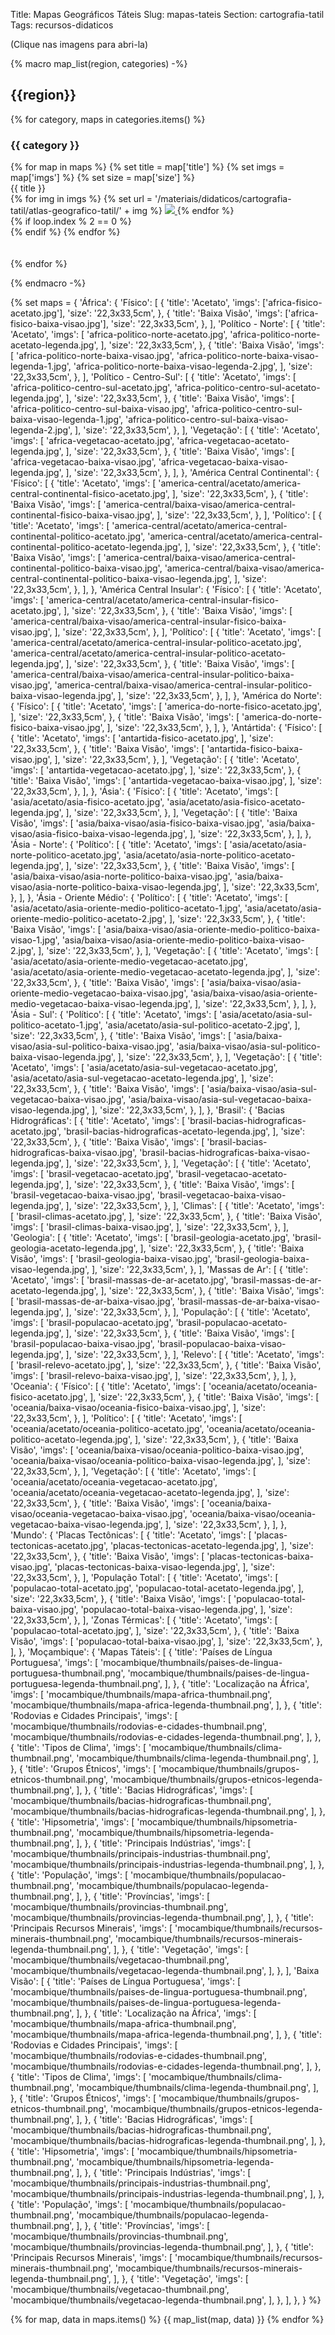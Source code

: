 Title: Mapas Geográficos Táteis
Slug: mapas-tateis
Section: cartografia-tatil
Tags: recursos-didaticos

(Clique nas imagens para abri-la)

{%
    macro map_list(region, categories)
-%}
## {{region}}

{% for category, maps in categories.items() %}

### {{ category }}

<div class="row justify-content-md-center">
{% for map in maps %}
    {% set title = map['title'] %}
    {% set imgs = map['imgs'] %}
    {% set size = map['size'] %}

<div class="col text-center">
    <div class="text-center">{{ title }}</div>
    {% for img in imgs %}
    {% set url = '/materiais/didaticos/cartografia-tatil/atlas-geografico-tatil/' + img %}
    <a href="{static}{{ url }}">
    <img src="{static}{{url}}" style="max-width: 50%; object-fit: cover"/>
    </a>
    {% endfor %}
</div>
{% if loop.index % 2 == 0 %}
<div class="w-100">
</div>
{% endif %}
    {% endfor %}
</div>
<br>
<br>
{% endfor %}

{%
    endmacro
-%}

{%
    set maps = {
        'África': {
            'Físico': [
                {
                    'title': 'Acetato',
                    'imgs': ['africa-fisico-acetato.jpg'],
                    'size': '22,3x33,5cm',
                },
                {
                    'title': 'Baixa Visão',
                    'imgs': ['africa-fisico-baixa-visao.jpg'],
                    'size': '22,3x33,5cm',
                },
            ],
            'Político - Norte': [
                {
                    'title': 'Acetato',
                    'imgs': [
                        'africa-politico-norte-acetato.jpg',
                        'africa-politico-norte-acetato-legenda.jpg',
                    ],
                    'size': '22,3x33,5cm',
                },
                {
                    'title': 'Baixa Visão',
                    'imgs': [
                        'africa-politico-norte-baixa-visao.jpg',
                        'africa-politico-norte-baixa-visao-legenda-1.jpg',
                        'africa-politico-norte-baixa-visao-legenda-2.jpg',
                    ],
                    'size': '22,3x33,5cm',
                },
            ],
            'Político - Centro-Sul': [
                {
                    'title': 'Acetato',
                    'imgs': [
                        'africa-politico-centro-sul-acetato.jpg',
                        'africa-politico-centro-sul-acetato-legenda.jpg',
                    ],
                    'size': '22,3x33,5cm',
                },
                {
                    'title': 'Baixa Visão',
                    'imgs': [
                        'africa-politico-centro-sul-baixa-visao.jpg',
                        'africa-politico-centro-sul-baixa-visao-legenda-1.jpg',
                        'africa-politico-centro-sul-baixa-visao-legenda-2.jpg',
                    ],
                    'size': '22,3x33,5cm',
                },
            ],
            'Vegetação': [
                {
                    'title': 'Acetato',
                    'imgs': [
                        'africa-vegetacao-acetato.jpg',
                        'africa-vegetacao-acetato-legenda.jpg',
                    ],
                    'size': '22,3x33,5cm',
                },
                {
                    'title': 'Baixa Visão',
                    'imgs': [
                        'africa-vegetacao-baixa-visao.jpg',
                        'africa-vegetacao-baixa-visao-legenda.jpg',
                    ],
                    'size': '22,3x33,5cm',
                },
            ],
        },
        'América Central Continental': {
            'Físico': [
                {
                    'title': 'Acetato',
                    'imgs': [
                        'america-central/acetato/america-central-continental-fisico-acetato.jpg',
                    ],
                    'size': '22,3x33,5cm',
                },
                {
                    'title': 'Baixa Visão',
                    'imgs': [
                        'america-central/baixa-visao/america-central-continental-fisico-baixa-visao.jpg',
                    ],
                    'size': '22,3x33,5cm',
                },
            ],
            'Político': [
                {
                    'title': 'Acetato',
                    'imgs': [
                        'america-central/acetato/america-central-continental-politico-acetato.jpg',
                        'america-central/acetato/america-central-continental-politico-acetato-legenda.jpg',
                    ],
                    'size': '22,3x33,5cm',
                },
                {
                    'title': 'Baixa Visão',
                    'imgs': [
                        'america-central/baixa-visao/america-central-continental-politico-baixa-visao.jpg',
                        'america-central/baixa-visao/america-central-continental-politico-baixa-visao-legenda.jpg',
                    ],
                    'size': '22,3x33,5cm',
                },
            ],
        },
        'América Central Insular': {
            'Físico': [
                {
                    'title': 'Acetato',
                    'imgs': [
                        'america-central/acetato/america-central-insular-fisico-acetato.jpg',
                    ],
                    'size': '22,3x33,5cm',
                },
                {
                    'title': 'Baixa Visão',
                    'imgs': [
                        'america-central/baixa-visao/america-central-insular-fisico-baixa-visao.jpg',
                    ],
                    'size': '22,3x33,5cm',
                },
            ],
            'Político': [
                {
                    'title': 'Acetato',
                    'imgs': [
                        'america-central/acetato/america-central-insular-politico-acetato.jpg',
                        'america-central/acetato/america-central-insular-politico-acetato-legenda.jpg',
                    ],
                    'size': '22,3x33,5cm',
                },
                {
                    'title': 'Baixa Visão',
                    'imgs': [
                        'america-central/baixa-visao/america-central-insular-politico-baixa-visao.jpg',
                        'america-central/baixa-visao/america-central-insular-politico-baixa-visao-legenda.jpg',
                    ],
                    'size': '22,3x33,5cm',
                },
            ],
        },
        'América do Norte': {
            'Físico': [
                {
                    'title': 'Acetato',
                    'imgs': [
                        'america-do-norte-fisico-acetato.jpg',
                    ],
                    'size': '22,3x33,5cm',
                },
                {
                    'title': 'Baixa Visão',
                    'imgs': [
                        'america-do-norte-fisico-baixa-visao.jpg',
                    ],
                    'size': '22,3x33,5cm',
                },
            ],
        },
        'Antártida': {
            'Físico': [
                {
                    'title': 'Acetato',
                    'imgs': [
                        'antartida-fisico-acetato.jpg',
                    ],
                    'size': '22,3x33,5cm',
                },
                {
                    'title': 'Baixa Visão',
                    'imgs': [
                        'antartida-fisico-baixa-visao.jpg',
                    ],
                    'size': '22,3x33,5cm',
                },
            ],
            'Vegetação': [
                {
                    'title': 'Acetato',
                    'imgs': [
                        'antartida-vegetacao-acetato.jpg',
                    ],
                    'size': '22,3x33,5cm',
                },
                {
                    'title': 'Baixa Visão',
                    'imgs': [
                        'antartida-vegetacao-baixa-visao.jpg',
                    ],
                    'size': '22,3x33,5cm',
                },
            ],
        },
        'Ásia': {
            'Físico': [
                {
                    'title': 'Acetato',
                    'imgs': [
                        'asia/acetato/asia-fisico-acetato.jpg',
                        'asia/acetato/asia-fisico-acetato-legenda.jpg',
                    ],
                    'size': '22,3x33,5cm',
                },
            ],
            'Vegetação': [
                {
                    'title': 'Baixa Visão',
                    'imgs': [
                        'asia/baixa-visao/asia-fisico-baixa-visao.jpg',
                        'asia/baixa-visao/asia-fisico-baixa-visao-legenda.jpg',
                    ],
                    'size': '22,3x33,5cm',
                },
            ],
        },
        'Ásia - Norte': {
            'Político': [
                {
                    'title': 'Acetato',
                    'imgs': [
                        'asia/acetato/asia-norte-politico-acetato.jpg',
                        'asia/acetato/asia-norte-politico-acetato-legenda.jpg',
                    ],
                    'size': '22,3x33,5cm',
                },
                {
                    'title': 'Baixa Visão',
                    'imgs': [
                        'asia/baixa-visao/asia-norte-politico-baixa-visao.jpg',
                        'asia/baixa-visao/asia-norte-politico-baixa-visao-legenda.jpg',
                    ],
                    'size': '22,3x33,5cm',
                },
            ],
        },
        'Ásia - Oriente Médio': {
            'Político': [
                {
                    'title': 'Acetato',
                    'imgs': [
                        'asia/acetato/asia-oriente-medio-politico-acetato-1.jpg',
                        'asia/acetato/asia-oriente-medio-politico-acetato-2.jpg',
                    ],
                    'size': '22,3x33,5cm',
                },
                {
                    'title': 'Baixa Visão',
                    'imgs': [
                        'asia/baixa-visao/asia-oriente-medio-politico-baixa-visao-1.jpg',
                        'asia/baixa-visao/asia-oriente-medio-politico-baixa-visao-2.jpg',
                    ],
                    'size': '22,3x33,5cm',
                },
            ],
            'Vegetação': [
                {
                    'title': 'Acetato',
                    'imgs': [
                        'asia/acetato/asia-oriente-medio-vegetacao-acetato.jpg',
                        'asia/acetato/asia-oriente-medio-vegetacao-acetato-legenda.jpg',
                    ],
                    'size': '22,3x33,5cm',
                },
                {
                    'title': 'Baixa Visão',
                    'imgs': [
                        'asia/baixa-visao/asia-oriente-medio-vegetacao-baixa-visao.jpg',
                        'asia/baixa-visao/asia-oriente-medio-vegetacao-baixa-visao-legenda.jpg',
                    ],
                    'size': '22,3x33,5cm',
                },
            ],
        },
        'Ásia - Sul': {
            'Político': [
                {
                    'title': 'Acetato',
                    'imgs': [
                        'asia/acetato/asia-sul-politico-acetato-1.jpg',
                        'asia/acetato/asia-sul-politico-acetato-2.jpg',
                    ],
                    'size': '22,3x33,5cm',
                },
                {
                    'title': 'Baixa Visão',
                    'imgs': [
                        'asia/baixa-visao/asia-sul-politico-baixa-visao.jpg',
                        'asia/baixa-visao/asia-sul-politico-baixa-visao-legenda.jpg',
                    ],
                    'size': '22,3x33,5cm',
                },
            ],
            'Vegetação': [
                {
                    'title': 'Acetato',
                    'imgs': [
                        'asia/acetato/asia-sul-vegetacao-acetato.jpg',
                        'asia/acetato/asia-sul-vegetacao-acetato-legenda.jpg',
                    ],
                    'size': '22,3x33,5cm',
                },
                {
                    'title': 'Baixa Visão',
                    'imgs': [
                        'asia/baixa-visao/asia-sul-vegetacao-baixa-visao.jpg',
                        'asia/baixa-visao/asia-sul-vegetacao-baixa-visao-legenda.jpg',
                    ],
                    'size': '22,3x33,5cm',
                },
            ],
        },
        'Brasil': {
            'Bacias Hidrográficas': [
                {
                    'title': 'Acetato',
                    'imgs': [
                        'brasil-bacias-hidrograficas-acetato.jpg',
                        'brasil-bacias-hidrograficas-acetato-legenda.jpg',
                    ],
                    'size': '22,3x33,5cm',
                },
                {
                    'title': 'Baixa Visão',
                    'imgs': [
                        'brasil-bacias-hidrograficas-baixa-visao.jpg',
                        'brasil-bacias-hidrograficas-baixa-visao-legenda.jpg',
                    ],
                    'size': '22,3x33,5cm',
                },
            ],
            'Vegetação': [
                {
                    'title': 'Acetato',
                    'imgs': [
                        'brasil-vegetacao-acetato.jpg',
                        'brasil-vegetacao-acetato-legenda.jpg',
                    ],
                    'size': '22,3x33,5cm',
                },
                {
                    'title': 'Baixa Visão',
                    'imgs': [
                        'brasil-vegetacao-baixa-visao.jpg',
                        'brasil-vegetacao-baixa-visao-legenda.jpg',
                    ],
                    'size': '22,3x33,5cm',
                },
            ],
            'Climas': [
                {
                    'title': 'Acetato',
                    'imgs': [
                        'brasil-climas-acetato.jpg',
                    ],
                    'size': '22,3x33,5cm',
                },
                {
                    'title': 'Baixa Visão',
                    'imgs': [
                        'brasil-climas-baixa-visao.jpg',
                    ],
                    'size': '22,3x33,5cm',
                },
            ],
            'Geologia': [
                {
                    'title': 'Acetato',
                    'imgs': [
                        'brasil-geologia-acetato.jpg',
                        'brasil-geologia-acetato-legenda.jpg',
                    ],
                    'size': '22,3x33,5cm',
                },
                {
                    'title': 'Baixa Visão',
                    'imgs': [
                        'brasil-geologia-baixa-visao.jpg',
                        'brasil-geologia-baixa-visao-legenda.jpg',
                    ],
                    'size': '22,3x33,5cm',
                },
            ],
            'Massas de Ar': [
                {
                    'title': 'Acetato',
                    'imgs': [
                        'brasil-massas-de-ar-acetato.jpg',
                        'brasil-massas-de-ar-acetato-legenda.jpg',
                    ],
                    'size': '22,3x33,5cm',
                },
                {
                    'title': 'Baixa Visão',
                    'imgs': [
                        'brasil-massas-de-ar-baixa-visao.jpg',
                        'brasil-massas-de-ar-baixa-visao-legenda.jpg',
                    ],
                    'size': '22,3x33,5cm',
                },
            ],
            'População': [
                {
                    'title': 'Acetato',
                    'imgs': [
                        'brasil-populacao-acetato.jpg',
                        'brasil-populacao-acetato-legenda.jpg',
                    ],
                    'size': '22,3x33,5cm',
                },
                {
                    'title': 'Baixa Visão',
                    'imgs': [
                        'brasil-populacao-baixa-visao.jpg',
                        'brasil-populacao-baixa-visao-legenda.jpg',
                    ],
                    'size': '22,3x33,5cm',
                },
            ],
            'Relevo': [
                {
                    'title': 'Acetato',
                    'imgs': [
                        'brasil-relevo-acetato.jpg',
                    ],
                    'size': '22,3x33,5cm',
                },
                {
                    'title': 'Baixa Visão',
                    'imgs': [
                        'brasil-relevo-baixa-visao.jpg',
                    ],
                    'size': '22,3x33,5cm',
                },
            ],
        },
        'Oceania': {
            'Físico': [
                {
                    'title': 'Acetato',
                    'imgs': [
                        'oceania/acetato/oceania-fisico-acetato.jpg',
                    ],
                    'size': '22,3x33,5cm',
                },
                {
                    'title': 'Baixa Visão',
                    'imgs': [
                        'oceania/baixa-visao/oceania-fisico-baixa-visao.jpg',
                    ],
                    'size': '22,3x33,5cm',
                },
            ],
            'Político': [
                {
                    'title': 'Acetato',
                    'imgs': [
                        'oceania/acetato/oceania-politico-acetato.jpg',
                        'oceania/acetato/oceania-politico-acetato-legenda.jpg',
                    ],
                    'size': '22,3x33,5cm',
                },
                {
                    'title': 'Baixa Visão',
                    'imgs': [
                        'oceania/baixa-visao/oceania-politico-baixa-visao.jpg',
                        'oceania/baixa-visao/oceania-politico-baixa-visao-legenda.jpg',
                    ],
                    'size': '22,3x33,5cm',
                },
            ],
            'Vegetação': [
                {
                    'title': 'Acetato',
                    'imgs': [
                        'oceania/acetato/oceania-vegetacao-acetato.jpg',
                        'oceania/acetato/oceania-vegetacao-acetato-legenda.jpg',
                    ],
                    'size': '22,3x33,5cm',
                },
                {
                    'title': 'Baixa Visão',
                    'imgs': [
                        'oceania/baixa-visao/oceania-vegetacao-baixa-visao.jpg',
                        'oceania/baixa-visao/oceania-vegetacao-baixa-visao-legenda.jpg',
                    ],
                    'size': '22,3x33,5cm',
                },
            ],
        },
        'Mundo': {
            'Placas Tectônicas': [
                {
                    'title': 'Acetato',
                    'imgs': [
                        'placas-tectonicas-acetato.jpg',
                        'placas-tectonicas-acetato-legenda.jpg',
                    ],
                    'size': '22,3x33,5cm',
                },
                {
                    'title': 'Baixa Visão',
                    'imgs': [
                        'placas-tectonicas-baixa-visao.jpg',
                        'placas-tectonicas-baixa-visao-legenda.jpg',
                    ],
                    'size': '22,3x33,5cm',
                },
            ],
            'População Total': [
                {
                    'title': 'Acetato',
                    'imgs': [
                        'populacao-total-acetato.jpg',
                        'populacao-total-acetato-legenda.jpg',
                    ],
                    'size': '22,3x33,5cm',
                },
                {
                    'title': 'Baixa Visão',
                    'imgs': [
                        'populacao-total-baixa-visao.jpg',
                        'populacao-total-baixa-visao-legenda.jpg',
                    ],
                    'size': '22,3x33,5cm',
                },
            ],
            'Zonas Térmicas': [
                {
                    'title': 'Acetato',
                    'imgs': [
                        'populacao-total-acetato.jpg',
                    ],
                    'size': '22,3x33,5cm',
                },
                {
                    'title': 'Baixa Visão',
                    'imgs': [
                        'populacao-total-baixa-visao.jpg',
                    ],
                    'size': '22,3x33,5cm',
                },
            ],
        },
        'Moçambique': {
            'Mapas Táteis': [
                {
                    'title': 'Países de Língua Portuguesa',
                    'imgs': [
                        'mocambique/thumbnails/paises-de-lingua-portuguesa-thumbnail.png',
                        'mocambique/thumbnails/paises-de-lingua-portuguesa-legenda-thumbnail.png',
                    ],
                },
                {
                    'title': 'Localização na África',
                    'imgs': [
                        'mocambique/thumbnails/mapa-africa-thumbnail.png',
                        'mocambique/thumbnails/mapa-africa-legenda-thumbnail.png',
                    ],
                },
                {
                    'title': 'Rodovias e Cidades Principais',
                    'imgs': [
                        'mocambique/thumbnails/rodovias-e-cidades-thumbnail.png',
                        'mocambique/thumbnails/rodovias-e-cidades-legenda-thumbnail.png',
                    ],
                },
                {
                    'title': 'Tipos de Clima',
                    'imgs': [
                        'mocambique/thumbnails/clima-thumbnail.png',
                        'mocambique/thumbnails/clima-legenda-thumbnail.png',
                    ],
                },
                {
                    'title': 'Grupos Étnicos',
                    'imgs': [
                        'mocambique/thumbnails/grupos-etnicos-thumbnail.png',
                        'mocambique/thumbnails/grupos-etnicos-legenda-thumbnail.png',
                    ],
                },
                {
                    'title': 'Bacias Hidrográficas',
                    'imgs': [
                        'mocambique/thumbnails/bacias-hidrograficas-thumbnail.png',
                        'mocambique/thumbnails/bacias-hidrograficas-legenda-thumbnail.png',
                    ],
                },
                {
                    'title': 'Hipsometria',
                    'imgs': [
                        'mocambique/thumbnails/hipsometria-thumbnail.png',
                        'mocambique/thumbnails/hipsometria-legenda-thumbnail.png',
                    ],
                },
                {
                    'title': 'Principais Indústrias',
                    'imgs': [
                        'mocambique/thumbnails/principais-industrias-thumbnail.png',
                        'mocambique/thumbnails/principais-industrias-legenda-thumbnail.png',
                    ],
                },
                {
                    'title': 'População',
                    'imgs': [
                        'mocambique/thumbnails/populacao-thumbnail.png',
                        'mocambique/thumbnails/populacao-legenda-thumbnail.png',
                    ],
                },
                {
                    'title': 'Províncias',
                    'imgs': [
                        'mocambique/thumbnails/provincias-thumbnail.png',
                        'mocambique/thumbnails/provincias-legenda-thumbnail.png',
                    ],
                },
                {
                    'title': 'Principais Recursos Minerais',
                    'imgs': [
                        'mocambique/thumbnails/recursos-minerais-thumbnail.png',
                        'mocambique/thumbnails/recursos-minerais-legenda-thumbnail.png',
                    ],
                },
                {
                    'title': 'Vegetação',
                    'imgs': [
                        'mocambique/thumbnails/vegetacao-thumbnail.png',
                        'mocambique/thumbnails/vegetacao-legenda-thumbnail.png',
                    ],
                },
            ],
            'Baixa Visão': [
                {
                    'title': 'Países de Língua Portuguesa',
                    'imgs': [
                        'mocambique/thumbnails/paises-de-lingua-portuguesa-thumbnail.png',
                        'mocambique/thumbnails/paises-de-lingua-portuguesa-legenda-thumbnail.png',
                    ],
                },
                {
                    'title': 'Localização na África',
                    'imgs': [
                        'mocambique/thumbnails/mapa-africa-thumbnail.png',
                        'mocambique/thumbnails/mapa-africa-legenda-thumbnail.png',
                    ],
                },
                {
                    'title': 'Rodovias e Cidades Principais',
                    'imgs': [
                        'mocambique/thumbnails/rodovias-e-cidades-thumbnail.png',
                        'mocambique/thumbnails/rodovias-e-cidades-legenda-thumbnail.png',
                    ],
                },
                {
                    'title': 'Tipos de Clima',
                    'imgs': [
                        'mocambique/thumbnails/clima-thumbnail.png',
                        'mocambique/thumbnails/clima-legenda-thumbnail.png',
                    ],
                },
                {
                    'title': 'Grupos Étnicos',
                    'imgs': [
                        'mocambique/thumbnails/grupos-etnicos-thumbnail.png',
                        'mocambique/thumbnails/grupos-etnicos-legenda-thumbnail.png',
                    ],
                },
                {
                    'title': 'Bacias Hidrográficas',
                    'imgs': [
                        'mocambique/thumbnails/bacias-hidrograficas-thumbnail.png',
                        'mocambique/thumbnails/bacias-hidrograficas-legenda-thumbnail.png',
                    ],
                },
                {
                    'title': 'Hipsometria',
                    'imgs': [
                        'mocambique/thumbnails/hipsometria-thumbnail.png',
                        'mocambique/thumbnails/hipsometria-legenda-thumbnail.png',
                    ],
                },
                {
                    'title': 'Principais Indústrias',
                    'imgs': [
                        'mocambique/thumbnails/principais-industrias-thumbnail.png',
                        'mocambique/thumbnails/principais-industrias-legenda-thumbnail.png',
                    ],
                },
                {
                    'title': 'População',
                    'imgs': [
                        'mocambique/thumbnails/populacao-thumbnail.png',
                        'mocambique/thumbnails/populacao-legenda-thumbnail.png',
                    ],
                },
                {
                    'title': 'Províncias',
                    'imgs': [
                        'mocambique/thumbnails/provincias-thumbnail.png',
                        'mocambique/thumbnails/provincias-legenda-thumbnail.png',
                    ],
                },
                {
                    'title': 'Principais Recursos Minerais',
                    'imgs': [
                        'mocambique/thumbnails/recursos-minerais-thumbnail.png',
                        'mocambique/thumbnails/recursos-minerais-legenda-thumbnail.png',
                    ],
                },
                {
                    'title': 'Vegetação',
                    'imgs': [
                        'mocambique/thumbnails/vegetacao-thumbnail.png',
                        'mocambique/thumbnails/vegetacao-legenda-thumbnail.png',
                    ],
                },
            ],
        },
    }
%}

{% for map, data in maps.items() %}
{{ map_list(map, data) }}
{% endfor %}
